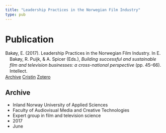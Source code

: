 ```yaml
---
title: "Leadership Practices in the Norwegian Film Industry"
type: pub
---
```

<h1>Publication</h1>
<article id="csl-bib-container-JJX8LQUB" class="csl-bib-container">
  <div class="csl-bib-body" style="line-height: 1.35; padding-left: 1em; text-indent:-1em;">
  <div class="csl-entry">Bak&#xF8;y, E. (2017). Leadership Practices in the Norwegian Film Industry. In E. Bak&#xF8;y, R. Puijk, &amp; A. Spicer (Eds.), <i>Building successful and sustainable film and television businesses: a cross-national perspective</i> (pp. 45&#x2013;66). Intellect.</div>
</div>
  <div class="csl-bib-buttons">
    <a href="#taxonomy-article-JJX8LQUB" class="csl-bib-button">Archive</a>
    <a href="https://app.cristin.no/results/show.jsf?id=1478888" alt="Cristin URL" class="csl-bib-button">Cristin</a>
    <a href="http://zotero.org/groups/5022929/items/JJX8LQUB" alt="Zotero URL" class="csl-bib-button">Zotero</a>
  </div>
  <div id="csl-bib-meta-container-JJX8LQUB"></div>
</article>
<div id="csl-bib-meta-JJX8LQUB" class="csl-bib-meta">
  <article id="taxonomy-article-JJX8LQUB" class="taxonomy-article">
    <h1>Archive</h1>
    <ul>
      <li>Inland Norway University of Applied Sciences</li>
      <li>Faculty of Audiovisual Media and Creative Technologies</li>
      <li>Expert group in film and television science</li>
      <li>2017</li>
      <li>June</li>
    </ul>
  </article>
</div>
